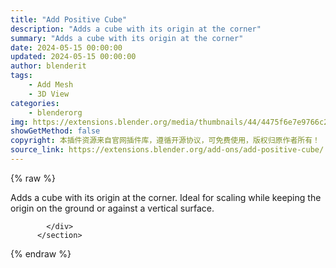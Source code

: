 ```yaml
---
title: "Add Positive Cube"
description: "Adds a cube with its origin at the corner"
summary: "Adds a cube with its origin at the corner"
date: 2024-05-15 00:00:00
updated: 2024-05-15 00:00:00
author: blenderit
tags: 
    - Add Mesh
    - 3D View
categories:
    - blenderorg
img: https://extensions.blender.org/media/thumbnails/44/4475f6e7e9766c27834ae79e308907db2d4fe361f741e26a2e9357b0a6c63082_640x360.webp
showGetMethod: false
copyright: 本插件资源来自官网插件库，遵循开源协议，可免费使用，版权归原作者所有！
source_link: https://extensions.blender.org/add-ons/add-positive-cube/
---
```


{% raw %}
<section id="about" class="mt-3">
            <div class="box style-rich-text">
              <p>Adds a cube with its origin at the corner. Ideal for scaling while keeping the origin on the ground or against a vertical surface.</p>

            </div>
          </section>
<div style="display: none">blenderorg</div>
{% endraw %}